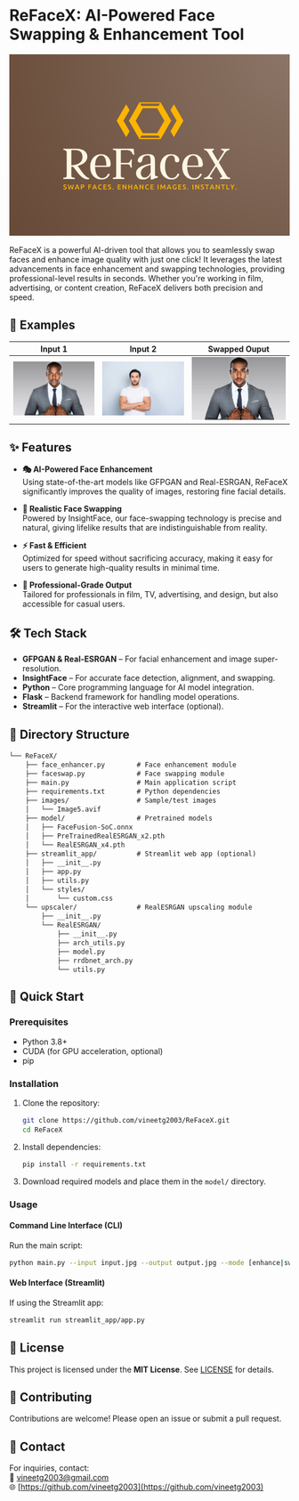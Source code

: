 # ReFaceX: AI-Powered Face Swapping & Enhancement Tool

![ReFaceX Banner](/images/brand.png) <!-- Replace with your project banner -->

ReFaceX is a powerful AI-driven tool that allows you to seamlessly swap faces and enhance image quality with just one click! It leverages the latest advancements in face enhancement and swapping technologies, providing professional-level results in seconds. Whether you're working in film, advertising, or content creation, ReFaceX delivers both precision and speed.

## 📌 Examples
| Input 1 | Input 2 | Swapped Ouput |
|-------|----------|---------|
| ![Input](images/ip1.jpg) | ![Enhanced](images/ip2.jpg) | ![Swapped](images/op.jpg) |

## ✨ Features

- **🎭 AI-Powered Face Enhancement**  
  Using state-of-the-art models like GFPGAN and Real-ESRGAN, ReFaceX significantly improves the quality of images, restoring fine facial details.

- **🔄 Realistic Face Swapping**  
  Powered by InsightFace, our face-swapping technology is precise and natural, giving lifelike results that are indistinguishable from reality.

- **⚡ Fast & Efficient**  
  Optimized for speed without sacrificing accuracy, making it easy for users to generate high-quality results in minimal time.

- **💼 Professional-Grade Output**  
  Tailored for professionals in film, TV, advertising, and design, but also accessible for casual users.

## 🛠️ Tech Stack

- **GFPGAN & Real-ESRGAN** – For facial enhancement and image super-resolution.
- **InsightFace** – For accurate face detection, alignment, and swapping.
- **Python** – Core programming language for AI model integration.
- **Flask** – Backend framework for handling model operations.
- **Streamlit** – For the interactive web interface (optional).

## 📂 Directory Structure

```
└── ReFaceX/
    ├── face_enhancer.py        # Face enhancement module
    ├── faceswap.py             # Face swapping module
    ├── main.py                 # Main application script
    ├── requirements.txt        # Python dependencies
    ├── images/                 # Sample/test images
    │   └── Image5.avif
    ├── model/                  # Pretrained models
    │   ├── FaceFusion-SoC.onnx
    │   ├── PreTrainedRealESRGAN_x2.pth
    │   └── RealESRGAN_x4.pth
    ├── streamlit_app/          # Streamlit web app (optional)
    │   ├── __init__.py
    │   ├── app.py
    │   ├── utils.py
    │   └── styles/
    │       └── custom.css
    └── upscaler/               # RealESRGAN upscaling module
        ├── __init__.py
        └── RealESRGAN/
            ├── __init__.py
            ├── arch_utils.py
            ├── model.py
            ├── rrdbnet_arch.py
            └── utils.py
```

## 🚀 Quick Start

### Prerequisites
- Python 3.8+
- CUDA (for GPU acceleration, optional)
- pip

### Installation
1. Clone the repository:
   ```bash
   git clone https://github.com/vineetg2003/ReFaceX.git
   cd ReFaceX
   ```

2. Install dependencies:
   ```bash
   pip install -r requirements.txt
   ```

3. Download required models and place them in the `model/` directory.

### Usage
#### Command Line Interface (CLI)
Run the main script:
```bash
python main.py --input input.jpg --output output.jpg --mode [enhance|swap]
```

#### Web Interface (Streamlit)
If using the Streamlit app:
```bash
streamlit run streamlit_app/app.py
```

## 📄 License
This project is licensed under the **MIT License**. See [LICENSE](LICENSE) for details.

## 🤝 Contributing
Contributions are welcome! Please open an issue or submit a pull request.

## 📧 Contact
For inquiries, contact:  
📩 vineetg2003@gmail.com  
🌐 [https://github.com/vineetg2003](https://github.com/vineetg2003)


